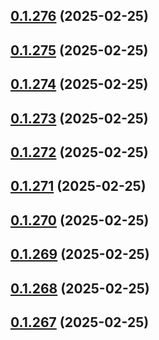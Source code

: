 ## [0.1.276](https://github.com/binary-braids/terraform-oracle/compare/v0.1.275...v0.1.276) (2025-02-25)



## [0.1.275](https://github.com/binary-braids/terraform-oracle/compare/v0.1.274...v0.1.275) (2025-02-25)



## [0.1.274](https://github.com/binary-braids/terraform-oracle/compare/v0.1.273...v0.1.274) (2025-02-25)



## [0.1.273](https://github.com/binary-braids/terraform-oracle/compare/v0.1.272...v0.1.273) (2025-02-25)



## [0.1.272](https://github.com/binary-braids/terraform-oracle/compare/v0.1.271...v0.1.272) (2025-02-25)



## [0.1.271](https://github.com/binary-braids/terraform-oracle/compare/v0.1.270...v0.1.271) (2025-02-25)



## [0.1.270](https://github.com/binary-braids/terraform-oracle/compare/v0.1.269...v0.1.270) (2025-02-25)



## [0.1.269](https://github.com/binary-braids/terraform-oracle/compare/v0.1.268...v0.1.269) (2025-02-25)



## [0.1.268](https://github.com/binary-braids/terraform-oracle/compare/v0.1.267...v0.1.268) (2025-02-25)



## [0.1.267](https://github.com/binary-braids/terraform-oracle/compare/v0.1.266...v0.1.267) (2025-02-25)



